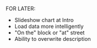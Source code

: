 FOR LATER:
- Slideshow chart at Intro
- Load data more intelligently
- "On the" block or "at" street
- Ability to overwrite description
